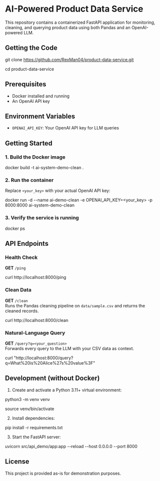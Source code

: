 # AI-Powered Product Data Service

This repository contains a containerized FastAPI application for monitoring, cleaning, and querying product data using both Pandas and an OpenAI-powered LLM.

## Getting the Code

git clone https://github.com/RexMan04/product-data-service.git

cd product-data-service

## Prerequisites

- Docker installed and running  
- An OpenAI API key

## Environment Variables

- `OPENAI_API_KEY`: Your OpenAI API key for LLM queries

## Getting Started

### 1. Build the Docker image

docker build -t ai-system-demo-clean .

### 2. Run the container

Replace `<your_key>` with your actual OpenAI API key:

docker run -d
--name ai-demo-clean
-e OPENAI_API_KEY=<your_key>
-p 8000:8000
ai-system-demo-clean


### 3. Verify the service is running

docker ps


## API Endpoints

### Health Check

**GET** `/ping`

curl http://localhost:8000/ping

### Clean Data

**GET** `/clean`  
Runs the Pandas cleaning pipeline on `data/sample.csv` and returns the cleaned records.

curl http://localhost:8000/clean

### Natural-Language Query

**GET** `/query?q=<your_question>`  
Forwards every query to the LLM with your CSV data as context.

curl "http://localhost:8000/query?q=What%20is%20Alice%27s%20value%3F"

## Development (without Docker)

1. Create and activate a Python 3.11+ virtual environment:

python3 -m venv venv

source venv/bin/activate

2. Install dependencies:

pip install -r requirements.txt

3. Start the FastAPI server:

uvicorn src/api_demo/app:app --reload --host 0.0.0.0 --port 8000

## License

This project is provided as-is for demonstration purposes.
